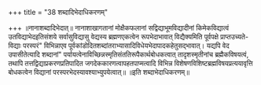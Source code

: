 +++
title = "38 शब्दादिभेदाधिकरणम्"

+++
॥नानाशब्दादिभेदात्॥ नानाशाखागतानां मोक्षैकफलानां सद्विद्याभूमविद्यादीनां किमेकविद्यात्वं उतविद्याभेदइतिसंशये सर्वासुविद्यासु वेद्यस्य ब्रह्मणएकत्वेन रूपभेदाभावात् विद्यैक्यमिति पूर्वपक्षे प्राप्तउच्यते-विद्याः परस्परं" विभिन्नाएव पूर्वकांडोदितशब्दांतराभ्यासादिविधेयभेदापादकहेतुसद्भावात्। यद्यपि वेद उपासीतेत्यादि शब्दानां" पर्यायत्वेनाविच्छिन्नस्मृतिसंततिरूपैकार्थबोधकत्वात् तादृशस्मृतीनांच ब्रह्मैकविषयत्वं, तथापि तत्तद्विद्याप्रकरणप्रतिपादित जगदेककारणत्वापहतपाप्मत्वादि विभिन्न विशेषणविशिष्टब्रह्मविषयप्रत्ययावृत्ति बोधकत्वेन विद्यानां परस्परभेदस्यावश्याभ्युपयेत्वात्॥ ॥इति शब्दाभेदाधिकरणम्॥